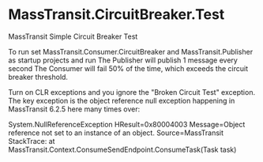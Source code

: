 # MassTransit.CircuitBreaker.Test
 MassTransit Simple Circuit Breaker Test

To run set MassTransit.Consumer.CircuitBreaker and MassTransit.Publisher as startup projects and run
The Publisher will publish 1 message every second
The Consumer will fail 50% of the time, which exceeds the circuit breaker threshold.

Turn on CLR exceptions and you ignore the "Broken Circuit Test" exception. The key exception is the object reference null exception happening in MassTransit 6.2.5 here many times over:

System.NullReferenceException
  HResult=0x80004003
  Message=Object reference not set to an instance of an object.
  Source=MassTransit
  StackTrace:
   at MassTransit.Context.ConsumeSendEndpoint.ConsumeTask(Task task)
